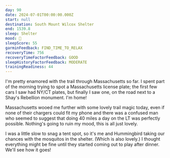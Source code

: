 ```yaml
---
day: 90
date: 2024-07-01T00:00:00.000Z
start: null
destination: South Mount Wilcox Shelter
end: 1539.8
sleep: Shelter
mood: 🙂
sleepScore: 55
garminFeedback: FIND_TIME_TO_RELAX
recoveryTime: 756
recoveryTimeFactorFeedback: GOOD
sleepHistoryFactorFeedback: MODERATE
trainingReadiness: 44
---
```

I'm pretty enamored with the trail through Massachusetts so far. I spent part of the morning trying to spot a Massachusetts license plate; the first few cars I saw had NY/CT plates, but finally I saw one, on the road next to a Shay's Rebellion monument. I'm home!

Massachusetts wooed me further with some lovely trail magic today, even if none of their chargers could fit my phone and there was a confused man who seemed to suggest that doing 40 miles a day on the LT was perfectly possible. Nothing's going to ruin my mood, this is all just lovely.

I was a little slow to snag a tent spot, so it's me and Hummingbird taking our chances with the mosquitos in the shelter. (Which is also lovely.) I thought everything might be fine until they started coming out to play after dinner. We'll see how it goes!

